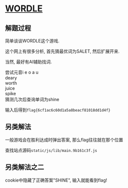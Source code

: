 
# [WORDLE](https://sspai.com/post/71768)

## 解题过程

简单谈谈WORDLE这个游戏.

这个网上有很多分析, 首先猜最优词为SALET, 然后扩展开来.

当然, 最好有AI辅助找词.

尝试元音i e o a u  
deary  
worth  
juice  
spike  
猜测几次后查询单词为shine

输入后得到`flag{6cf1ac6c60d1a5a8beacf81018dd1d4f}`

## 另类解法

一般游戏会在胜利达成时弹出答案, 那么flag往往就在那个位置

查找站点源码`static/js/lib/main.9b161c3f.js`

## 另类解法之二

cookie中隐藏了正确答案"SHINE", 输入就能看到flag!

